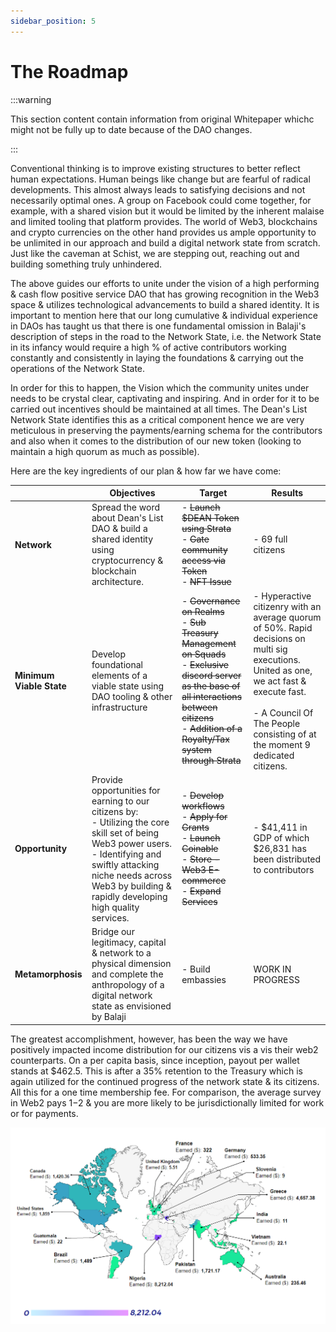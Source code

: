 ```yaml
---
sidebar_position: 5
---
```


# The Roadmap

:::warning

This section content contain information from original Whitepaper whichc might not be fully up to date because of the DAO changes.

:::

Conventional thinking is to improve existing structures to better reflect human expectations. Human beings like change but are fearful of radical developments. This almost always leads to satisfying decisions and not necessarily optimal ones. A group on Facebook could come together, for example, with a shared vision but it would be limited by the inherent malaise and limited tooling that platform provides. The world of Web3, blockchains and crypto currencies on the other hand provides us ample opportunity to be unlimited in our approach and build a digital network state from scratch. Just like the caveman at Schist, we are stepping out, reaching out and building something truly unhindered.

The above guides our efforts to unite under the vision of a high performing & cash flow positive service DAO that has growing recognition in the Web3 space & utilizes technological advancements to build a shared identity. It is important to mention here that our long cumulative & individual experience in DAOs has taught us that there is one fundamental omission in Balaji's description of steps in the road to the Network State, i.e. the Network State in its infancy would require a high % of active contributors working constantly and consistently in laying the foundations & carrying out the operations of the Network State.

In order for this to happen, the Vision which the community unites under needs to be crystal clear, captivating and inspiring. And in order for it to be carried out incentives should be maintained at all times. The Dean's List Network State identifies this as a critical component hence we are very meticulous in preserving the payments/earning schema for the contributors and also when it comes to the distribution of our new token (looking to maintain a high quorum as much as possible).

Here are the key ingredients of our plan & how far we have come:

|                          | Objectives                                                                                                                                                                                                                                       | Target                                                                                                                                                                                                                                                   | Results                                                                                                                                                                                                                                     |
| ------------------------ | ------------------------------------------------------------------------------------------------------------------------------------------------------------------------------------------------------------------------------------------------ | -------------------------------------------------------------------------------------------------------------------------------------------------------------------------------------------------------------------------------------------------------- | ------------------------------------------------------------------------------------------------------------------------------------------------------------------------------------------------------------------------------------------- |
| **Network**              | Spread the word about Dean's List DAO & build a shared identity using cryptocurrency & blockchain architecture.                                                                                                                                  | - <s> Launch $DEAN Token using Strata </s> <br /> - <s> Gate community access via Token </s> <br /> - <s> NFT Issue </s> <br />                                                                                                                          | - 69 full citizens<br />                                                                                                                                                                                                                    |
| **Minimum Viable State** | Develop foundational elements of a viable state using DAO tooling & other infrastructure                                                                                                                                                         | - <s> Governance on Realms </s> <br /> - <s> Sub Treasury Management on Squads </s> <br /> - <s> Exclusive discord server as the base of all interactions between citizens </s> <br /> - <s> Addition of a Royalty/Tax system through Strata </s> <br /> | - Hyperactive citizenry with an average quorum of 50%. Rapid decisions on multi sig executions. United as one, we act fast & execute fast. <br /> <br /> - A Council Of The People consisting of at the moment 9 dedicated citizens. <br /> |
| **Opportunity**          | Provide opportunities for earning to our citizens by:<br /> - Utilizing the core skill set of being Web3 power users. <br /> - Identifying and swiftly attacking niche needs across Web3 by building & rapidly developing high quality services. | - <s> Develop workflows </s> <br /> - <s> Apply for Grants </s> <br /> - <s> Launch Coinable </s> <br /> - <s> Store - Web3 E-commerce </s> <br /> - <s> Expand Services </s> <br />                                                                     | - $41,411 in GDP of which $26,831 has been distributed to contributors                                                                                                                                                                      |
| **Metamorphosis**        | Bridge our legitimacy, capital & network to a physical dimension and complete the anthropology of a digital network state as envisioned by Balaji                                                                                                | - Build embassies <br />                                                                                                                                                                                                                                 | WORK IN PROGRESS                                                                                                                                                                                                                            |

The greatest accomplishment, however, has been the way we have positively impacted income distribution for our citizens vis a vis their web2 counterparts. On a per capita basis, since inception, payout per wallet stands at $462.5. This is after a 35% retention to the Treasury which is again utilized for the continued progress of the network state & its citizens. All this for a one time membership fee. For comparison, the average survey in Web2 pays $1-$2 & you are more likely to be jurisdictionally limited for work or for payments.

![DAO members revenue distribution map](revenue-map.PNG)
